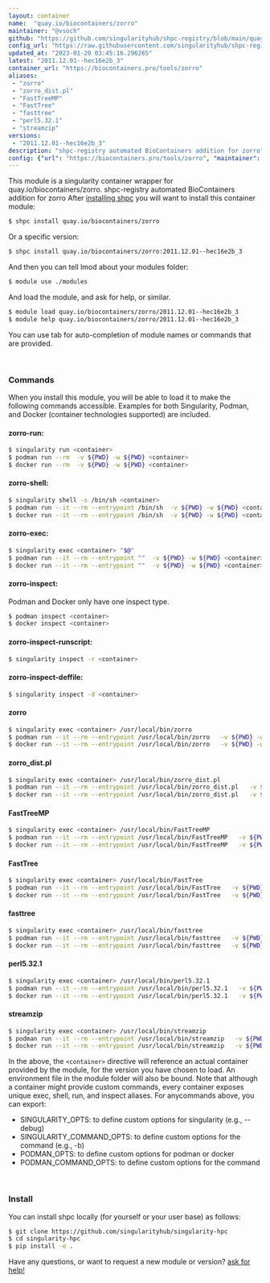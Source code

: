 ```yaml
---
layout: container
name:  "quay.io/biocontainers/zorro"
maintainer: "@vsoch"
github: "https://github.com/singularityhub/shpc-registry/blob/main/quay.io/biocontainers/zorro/container.yaml"
config_url: "https://raw.githubusercontent.com/singularityhub/shpc-registry/main/quay.io/biocontainers/zorro/container.yaml"
updated_at: "2023-01-20 03:45:16.296265"
latest: "2011.12.01--hec16e2b_3"
container_url: "https://biocontainers.pro/tools/zorro"
aliases:
 - "zorro"
 - "zorro_dist.pl"
 - "FastTreeMP"
 - "FastTree"
 - "fasttree"
 - "perl5.32.1"
 - "streamzip"
versions:
 - "2011.12.01--hec16e2b_3"
description: "shpc-registry automated BioContainers addition for zorro"
config: {"url": "https://biocontainers.pro/tools/zorro", "maintainer": "@vsoch", "description": "shpc-registry automated BioContainers addition for zorro", "latest": {"2011.12.01--hec16e2b_3": "sha256:469cae7eb92606ec46a9b6996ac739c3ee4dca6622450080bf0c3ce7e42a3727"}, "tags": {"2011.12.01--hec16e2b_3": "sha256:469cae7eb92606ec46a9b6996ac739c3ee4dca6622450080bf0c3ce7e42a3727"}, "docker": "quay.io/biocontainers/zorro", "aliases": {"zorro": "/usr/local/bin/zorro", "zorro_dist.pl": "/usr/local/bin/zorro_dist.pl", "FastTreeMP": "/usr/local/bin/FastTreeMP", "FastTree": "/usr/local/bin/FastTree", "fasttree": "/usr/local/bin/fasttree", "perl5.32.1": "/usr/local/bin/perl5.32.1", "streamzip": "/usr/local/bin/streamzip"}}
---
```


This module is a singularity container wrapper for quay.io/biocontainers/zorro.
shpc-registry automated BioContainers addition for zorro
After [installing shpc](#install) you will want to install this container module:


```bash
$ shpc install quay.io/biocontainers/zorro
```

Or a specific version:

```bash
$ shpc install quay.io/biocontainers/zorro:2011.12.01--hec16e2b_3
```

And then you can tell lmod about your modules folder:

```bash
$ module use ./modules
```

And load the module, and ask for help, or similar.

```bash
$ module load quay.io/biocontainers/zorro/2011.12.01--hec16e2b_3
$ module help quay.io/biocontainers/zorro/2011.12.01--hec16e2b_3
```

You can use tab for auto-completion of module names or commands that are provided.

<br>

### Commands

When you install this module, you will be able to load it to make the following commands accessible.
Examples for both Singularity, Podman, and Docker (container technologies supported) are included.

#### zorro-run:

```bash
$ singularity run <container>
$ podman run --rm  -v ${PWD} -w ${PWD} <container>
$ docker run --rm  -v ${PWD} -w ${PWD} <container>
```

#### zorro-shell:

```bash
$ singularity shell -s /bin/sh <container>
$ podman run --it --rm --entrypoint /bin/sh  -v ${PWD} -w ${PWD} <container>
$ docker run --it --rm --entrypoint /bin/sh  -v ${PWD} -w ${PWD} <container>
```

#### zorro-exec:

```bash
$ singularity exec <container> "$@"
$ podman run --it --rm --entrypoint ""  -v ${PWD} -w ${PWD} <container> "$@"
$ docker run --it --rm --entrypoint ""  -v ${PWD} -w ${PWD} <container> "$@"
```

#### zorro-inspect:

Podman and Docker only have one inspect type.

```bash
$ podman inspect <container>
$ docker inspect <container>
```

#### zorro-inspect-runscript:

```bash
$ singularity inspect -r <container>
```

#### zorro-inspect-deffile:

```bash
$ singularity inspect -d <container>
```


#### zorro

```bash
$ singularity exec <container> /usr/local/bin/zorro
$ podman run --it --rm --entrypoint /usr/local/bin/zorro   -v ${PWD} -w ${PWD} <container> -c " $@"
$ docker run --it --rm --entrypoint /usr/local/bin/zorro   -v ${PWD} -w ${PWD} <container> -c " $@"
```


#### zorro_dist.pl

```bash
$ singularity exec <container> /usr/local/bin/zorro_dist.pl
$ podman run --it --rm --entrypoint /usr/local/bin/zorro_dist.pl   -v ${PWD} -w ${PWD} <container> -c " $@"
$ docker run --it --rm --entrypoint /usr/local/bin/zorro_dist.pl   -v ${PWD} -w ${PWD} <container> -c " $@"
```


#### FastTreeMP

```bash
$ singularity exec <container> /usr/local/bin/FastTreeMP
$ podman run --it --rm --entrypoint /usr/local/bin/FastTreeMP   -v ${PWD} -w ${PWD} <container> -c " $@"
$ docker run --it --rm --entrypoint /usr/local/bin/FastTreeMP   -v ${PWD} -w ${PWD} <container> -c " $@"
```


#### FastTree

```bash
$ singularity exec <container> /usr/local/bin/FastTree
$ podman run --it --rm --entrypoint /usr/local/bin/FastTree   -v ${PWD} -w ${PWD} <container> -c " $@"
$ docker run --it --rm --entrypoint /usr/local/bin/FastTree   -v ${PWD} -w ${PWD} <container> -c " $@"
```


#### fasttree

```bash
$ singularity exec <container> /usr/local/bin/fasttree
$ podman run --it --rm --entrypoint /usr/local/bin/fasttree   -v ${PWD} -w ${PWD} <container> -c " $@"
$ docker run --it --rm --entrypoint /usr/local/bin/fasttree   -v ${PWD} -w ${PWD} <container> -c " $@"
```


#### perl5.32.1

```bash
$ singularity exec <container> /usr/local/bin/perl5.32.1
$ podman run --it --rm --entrypoint /usr/local/bin/perl5.32.1   -v ${PWD} -w ${PWD} <container> -c " $@"
$ docker run --it --rm --entrypoint /usr/local/bin/perl5.32.1   -v ${PWD} -w ${PWD} <container> -c " $@"
```


#### streamzip

```bash
$ singularity exec <container> /usr/local/bin/streamzip
$ podman run --it --rm --entrypoint /usr/local/bin/streamzip   -v ${PWD} -w ${PWD} <container> -c " $@"
$ docker run --it --rm --entrypoint /usr/local/bin/streamzip   -v ${PWD} -w ${PWD} <container> -c " $@"
```



In the above, the `<container>` directive will reference an actual container provided
by the module, for the version you have chosen to load. An environment file in the
module folder will also be bound. Note that although a container
might provide custom commands, every container exposes unique exec, shell, run, and
inspect aliases. For anycommands above, you can export:

 - SINGULARITY_OPTS: to define custom options for singularity (e.g., --debug)
 - SINGULARITY_COMMAND_OPTS: to define custom options for the command (e.g., -b)
 - PODMAN_OPTS: to define custom options for podman or docker
 - PODMAN_COMMAND_OPTS: to define custom options for the command

<br>

### Install

You can install shpc locally (for yourself or your user base) as follows:

```bash
$ git clone https://github.com/singularityhub/singularity-hpc
$ cd singularity-hpc
$ pip install -e .
```

Have any questions, or want to request a new module or version? [ask for help!](https://github.com/singularityhub/singularity-hpc/issues)